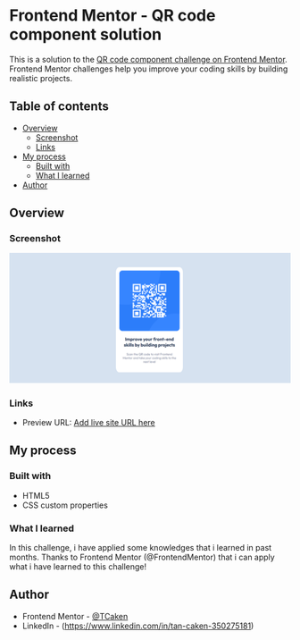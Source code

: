 # Frontend Mentor - QR code component solution

This is a solution to the [QR code component challenge on Frontend Mentor](https://www.frontendmentor.io/challenges/qr-code-component-iux_sIO_H). Frontend Mentor challenges help you improve your coding skills by building realistic projects. 

## Table of contents

- [Overview](#overview)
  - [Screenshot](#screenshot)
  - [Links](#links)
- [My process](#my-process)
  - [Built with](#built-with)
  - [What I learned](#what-i-learned)
- [Author](#author)

## Overview

### Screenshot

![](./screenshot.png)

### Links

- Preview URL: [Add live site URL here](https://tcaken.github.io/qr-code-component-main/)

## My process

### Built with

- HTML5
- CSS custom properties

### What I learned

In this challenge, i have applied some knowledges that i learned in past months. Thanks to Frontend Mentor (@FrontendMentor) that i can apply what i have learned to this challenge!

## Author

- Frontend Mentor - [@TCaken](https://www.frontendmentor.io/profile/TCaken)
- LinkedIn - (https://www.linkedin.com/in/tan-caken-350275181)
